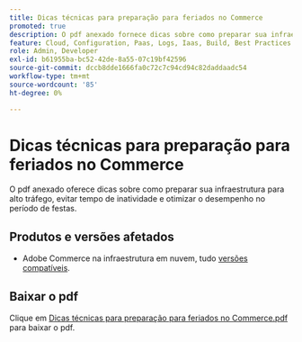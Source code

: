 ```yaml
---
title: Dicas técnicas para preparação para feriados no Commerce
promoted: true
description: O pdf anexado fornece dicas sobre como preparar sua infraestrutura para alto tráfego, evitar tempo de inatividade e otimizar o desempenho no período de festas.
feature: Cloud, Configuration, Paas, Logs, Iaas, Build, Best Practices
role: Admin, Developer
exl-id: b61955ba-bc52-42de-8a55-07c19bf42596
source-git-commit: dccb8dde1666fa0c72c7c94cd94c82daddaadc54
workflow-type: tm+mt
source-wordcount: '85'
ht-degree: 0%

---
```


# Dicas técnicas para preparação para feriados no Commerce

O pdf anexado oferece dicas sobre como preparar sua infraestrutura para alto tráfego, evitar tempo de inatividade e otimizar o desempenho no período de festas.

## Produtos e versões afetados

* Adobe Commerce na infraestrutura em nuvem, tudo [versões compatíveis](https://www.adobe.com/content/dam/cc/en/legal/terms/enterprise/pdfs/Adobe-Commerce-Software-Lifecycle-Policy.pdf).

## Baixar o pdf

Clique em [Dicas técnicas para preparação para feriados no Commerce.pdf](assets/tech-tips-for-commerce-holiday-readiness.pdf) para baixar o pdf.
